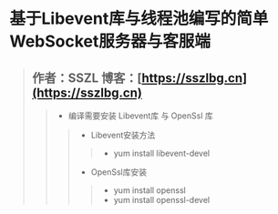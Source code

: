 # 基于Libevent库与线程池编写的简单WebSocket服务器与客服端 #
>## 作者：SSZL 博客：[https://sszlbg.cn](https://sszlbg.cn)
>> * 编译需要安装 Libevent库 与 OpenSsl 库
>>> * Libevent安装方法
>>>> * yum install libevent-devel 
>>> * OpenSsl库安装
>>>> * yum install openssl
>>>> * yum install openssl-devel
